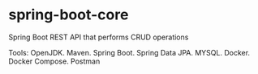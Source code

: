 # spring-boot-core
Spring Boot REST API that performs CRUD operations

Tools: OpenJDK. Maven. Spring Boot. Spring Data JPA. MYSQL. Docker. Docker Compose. Postman
